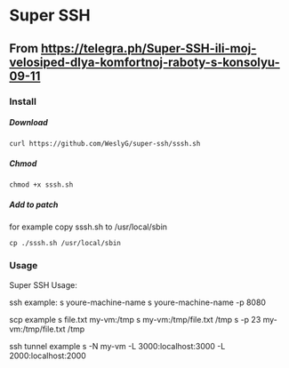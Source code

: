 # Super SSH 

## From https://telegra.ph/Super-SSH-ili-moj-velosiped-dlya-komfortnoj-raboty-s-konsolyu-09-11

### Install 

##### Download 

```
curl https://github.com/WeslyG/super-ssh/sssh.sh
```

##### Chmod

```
chmod +x sssh.sh
```

##### Add to patch

for example copy sssh.sh to /usr/local/sbin

```
cp ./sssh.sh /usr/local/sbin
```

### Usage

Super SSH
Usage:

ssh example:
s youre-machine-name
s youre-machine-name -p 8080

scp example
s file.txt my-vm:/tmp
s my-vm:/tmp/file.txt /tmp
s -p 23 my-vm:/tmp/file.txt /tmp

ssh tunnel example
s -N my-vm -L 3000:localhost:3000 -L 2000:localhost:2000